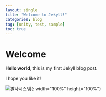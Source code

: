 ```yaml
---
layout: single
title: "Welcome to Jekyll!"
categories: blog
tag: [unity, test, sample]
toc: true
---
```


# Welcome

**Hello world**, this is my first Jekyll blog post.

I hope you like it!

![발사시스템](https://drive.google.com/uc?export=view&id=1MlxE-BfViHs-zR9eZEIQ8roLwERN2b-H){: width="100%" height="100%"}
